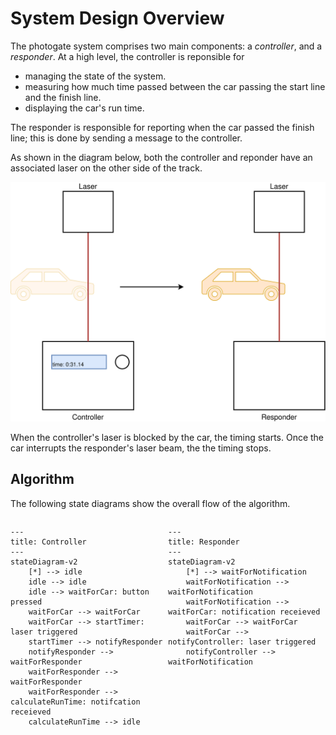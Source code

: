 # System Design Overview

The photogate system comprises two main components: a *controller*, and a *responder*. At a high level, the controller is reponsible for
- managing the state of the system.
- measuring how much time passed between the car passing the start line and the finish line.
- displaying the car's run time.

The responder is responsible for reporting when the car passed the finish line; this is done by sending a message to the controller.

As shown in the diagram below, both the controller and reponder have an associated laser on the other side of the track. 

![High-level block diagram of the photogate system](../assets/system-overview.svg)

When the controller's laser is blocked by the car, the timing starts. Once the car interrupts the responder's laser beam, the the timing stops.


## Algorithm

The following state diagrams show the overall flow of the algorithm.

<div class="flex-container">
<div class="flex-child">

```mermaid
---
title: Controller
---
stateDiagram-v2
    [*] --> idle
    idle --> idle
    idle --> waitForCar: button pressed
    waitForCar --> waitForCar
    waitForCar --> startTimer: laser triggered
    startTimer --> notifyResponder
    notifyResponder --> waitForResponder
    waitForResponder --> waitForResponder
    waitForResponder --> calculateRunTime: notifcation receieved
    calculateRunTime --> idle
```

</div>
<div class="flex-child">

```mermaid
---
title: Responder
---
stateDiagram-v2
    [*] --> waitForNotification
    waitForNotification --> waitForNotification
    waitForNotification --> waitForCar: notification receieved
    waitForCar --> waitForCar
    waitForCar --> notifyController: laser triggered
    notifyController --> waitForNotification

```

</div>
</div>

<style>
    .flex-container {
        display: flex;
        justify-content: center;
    }

    .flex-child {
        flex: 1;
    }  
</style>